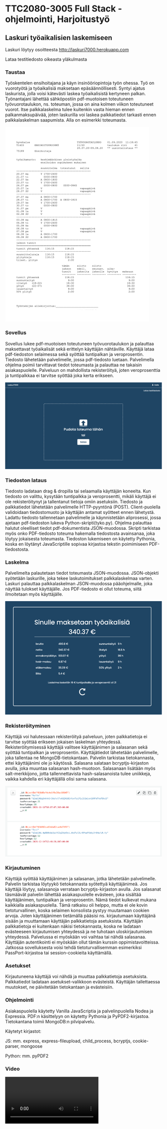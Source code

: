 # TTC2080-3005 Full Stack -ohjelmointi, Harjoitustyö

## Laskuri työaikalisien laskemiseen 

Laskuri löytyy osoitteesta http://laskuri7000.herokuapp.com

Lataa testitiedosto oikeasta yläkulmasta

### Taustaa
Työskentelen ensihoitajana ja käyn insinööriopintoja työn ohessa. Työ on vuorotyötä ja työaikalisiä maksetaan epäsäännöllisesti. Syntyi ajatus laskurista, jolla voisi kätevästi laskea työaikalisistä kertyneen palkan. Työnantajani lähettää sähköpostiin pdf-muotoisen toteutuneen työvuorotaulukon, ns. toteuman, jossa on aina kolmen viikon toteutuneet vuorot. Itse palkkalaskelma tulee kuitenkin vasta hieman ennen palkanmaksupäivää, joten laskurilla voi laskea palkkatiedot tarkasti ennen palkkalaskelman saapumista. Alla on esimerkki toteumasta.


![Kuva toteumasta](toteuma.png)




### Sovellus
Sovellus lukee pdf-muotoisen toteutuneen työvuorotaulukon ja palauttaa maksettavat työaikalisät sekä erittelyn käyttäjän nähtäville. Käyttäjä lataa pdf-tiedoston selaimessa sekä syöttää tuntipalkan ja veroprosentin. Tiedosto lähetetään palvelimelle, jossa pdf-tiedosto luetaan. Palvelimella ohjelma poimii tarvittavat tiedot toteumasta ja palauttaa ne takaisin asiakaspuolelle. Palveluun on mahdollista rekisteröityä, joten veroprosenttia ja tuntipalkkaa ei tarvitse syöttää joka kerta erikseen. 


![kuva pääsivusta](main.png)


### Tiedoston lataus
Tiedosto ladataan drag & dropilla tai selaamalla käyttäjän koneelta. Kun tiedosto on valittu, kysytään tuntipalkka ja veroprosentti, mikäli käyttäjä ei ole rekisteröitynyt ja tallentanut tietoja omiin asetuksiin. Tiedosto ja palkkatiedot lähetetään palvelimelle HTTP-pyyntönä (POST). Client-puolella validoidaan tiedostomuoto ja käyttäjän antamat syötteet ennen lähetystä. Ladattu tiedosto tallennetaan palvelimelle ja käynnistetään aliprosessi, jossa ajetaan pdf-tiedoston lukeva Python-skripti(tyko.py). Ohjelma palauttaa halutut oleelliset tiedot pdf-dokumentista JSON-muodossa. Skripti tarkistaa myös onko PDF-tiedosto toteuma hakemalla tiedostosta avainsanaa, joka löytyy jokaisesta toteumasta.  Tiedoston lukemiseen on käytetty Pythonia, koska en löytänyt JavaScriptille sopivaa kirjastoa tekstin poimimiseen PDF-tiedostosta.


### Laskelma
Palvelimelta palautetaan tiedot toteumasta JSON-muodossa. JSON-objekti syötetään laskurille, joka tekee laskutoimitukset palkkalaskelmaa varten. Laskuri palauttaa palkkalaskelman JSON-muodossa pääohjelmalle, joka näyttää tulokset käyttäjälle. Jos PDF-tiedosto ei ollut toteuma, siitä ilmoitetaan myös käyttäjälle.


![kuva laskelmasta](laskelma.png)

### Rekisteröityminen
Käyttäjä voi halutessaan rekisteröityä palveluun, joten palkkatietoja ei tarvitse syöttää erikseen jokaisen laskelman yhteydessä. Rekisteröitymisessä käyttäjä valitsee käyttäjänimen ja salasanan sekä syöttää tuntipalkan ja veroprosentin. Käyttäjätiedot lähetetään palvelimelle, joka tallentaa ne MongoDB-tietokantaan. Palvelin tarkistaa tietokannasta, ettei käyttäjänimi ole jo käytössä. Salasana salataan bcryptjs-kirjaston avulla, joka muuntaa salasanan hash-muotoon. Salasanaan lisätään myös salt-merkkijono, jotta tallennettavista hash-salasanoista tulee uniikkeja, vaikka kahdella eri käyttäjällä olisi sama salasana. 


![Kuva mongoDB](mongo.png)


### Kirjautuminen
Käyttäjä syöttää käyttäjänimen ja salasanan, jotka lähetetään palvelimelle. Palvelin tarkistaa löytyykö tietokannasta syötettyä käyttäjänimeä. Jos käyttäjä löytyy, salasanoja verrataan bcryptjs-kirjaston avulla. Jos salasanat täsmäävät palvelin lähettää asiakaspuolelle evästeen, joka sisältää käyttäjänimen, tuntipalkan ja veroprosentin. Nämä tiedot kulkevat mukana kaikkialla asiakaspuolella. Tämä ratkaisu oli helppo, mutta ei ole kovin tietoturvallinen, koska selaimen konsolista pystyy muutamaan cookien arvoja. Joten käyttäjänimen tietämällä pääsisi ns. kirjautumaan käyttäjänä sisään ja muuttamaan käyttäjän palkkatietoja asetuksista. Käyttäjän palkkatietoja ei kuitenkaan näkisi tietokannasta, koska ne ladataan evästeeseen kirjautumisen yhteydessä ja ne tuhotaan uloskirjautumisen yhteydessä. Palvelussa ei myöskään voi vaihtaa tai nähdä salasanaa. 
Käyttäjän autentikointi ei myöskään ollut tämän kurssin oppimistavoitteissa. Jatkossa sovelluksesta voisi tehdä tietoturvallisemman esimerkiksi PassPort-kirjastoa tai session-cookieita käyttämällä.

### Asetukset
Kirjautuneena käyttäjä voi nähdä ja muuttaa palkkatietoja asetuksista. Palkkatiedot ladataan asetukset-valikkoon evästeistä.  Käyttäjän tallettaessa muutokset, ne päivitetään tietokantaan ja evästeisiin. 

### Ohjelmointi

Asiakaspuolella käytetty Vanilla JavaScriptia ja palvelinpuolella Nodea ja Expressia. PDF:n käsittelyyn on käytetty Pythonia ja PyPDF2-kirjastoa. Tietokantana toimii MongoDB:n pilvipalvelu.

Käytetyt kirjastot:

JS: mm. express, express-fileupload, child_process, bcryptjs, cookie-parser, mongoose

Python: mm. pyPDF2

### Video 

![video](test.mov)

